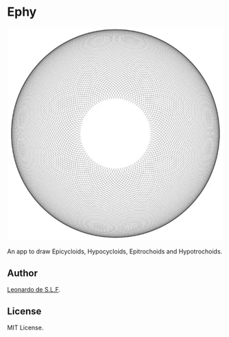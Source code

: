 # Ephy

![Image from Gyazo](./static/demo.gif)

An app to draw Epicycloids, Hypocycloids, Epitrochoids and Hypotrochoids.

## Author

[Leonardo de S.L.F](https://github.com/leodeslf "GitHub profile").

## License

MIT License.
